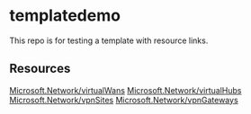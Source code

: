 # templatedemo

This repo is for testing a template with resource links.

## Resources
[Microsoft.Network/virtualWans](https://docs.microsoft.com/azure/templates/Microsoft.Network/virtualWans)
[Microsoft.Network/virtualHubs](https://docs.microsoft.com/azure/templates/Microsoft.Network/virtualHubs)
[Microsoft.Network/vpnSites](https://docs.microsoft.com/azure/templates/Microsoft.Network/vpnSites)
[Microsoft.Network/vpnGateways](https://docs.microsoft.com/azure/templates/Microsoft.Network/vpnGateways)
